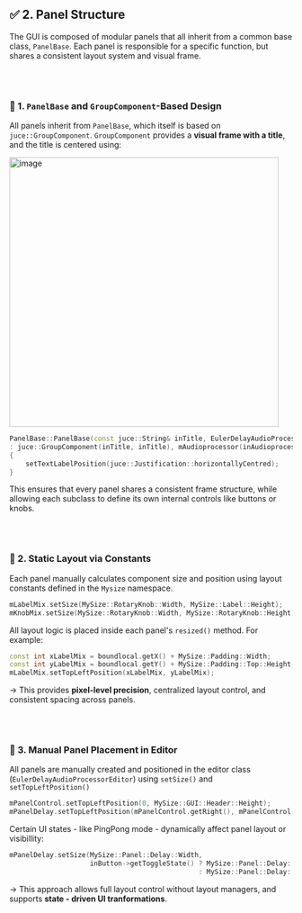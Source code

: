 ## ✅ 2. Panel Structure

The GUI is composed of modular panels that all inherit from a common base class, ```PanelBase```.
Each panel is responsible for a specific function, but shares a consistent layout system and visual frame.

<br>
<br>

### 🔹 1. ```PanelBase``` and ```GroupComponent```-Based Design

All panels inherit from ```PanelBase```, which itself is based on ```juce::GroupComponent```.
```GroupComponent``` provides a **visual frame with a title**, and the title is centered using:


<img width="479" alt="image" src="https://github.com/user-attachments/assets/31b55820-5e4c-4d62-b867-8ed9537f060e" />


~~~cpp
PanelBase::PanelBase(const juce::String& inTitle, EulerDelayAudioProcessor& inAudioprocessor)
: juce::GroupComponent(inTitle, inTitle), mAudioprocessor(inAudioprocessor)
{
    setTextLabelPosition(juce::Justification::horizontallyCentred);
}
~~~

This ensures that every panel shares a consistent frame structure, while allowing each subclass
to define its own internal controls like buttons or knobs.

<br>
<br>


### 🔹 2. Static Layout via Constants

Each panel manually calculates component size and position using layout constants defined in the ```Mysize```
namespace. 

~~~cpp
mLabelMix.setSize(MySize::RotaryKnob::Width, MySize::Label::Height);
mKnobMix.setSize(MySize::RotaryKnob::Width, MySize::RotaryKnob::Height);
~~~

All layout logic is placed inside each panel's ```resized()``` method. For example:

~~~cpp
const int xLabelMix = boundlocal.getX() + MySize::Padding::Width;
const int yLabelMix = boundlocal.getY() + MySize::Padding::Top::Height;
mLabelMix.setTopLeftPosition(xLabelMix, yLabelMix);
~~~
-> This provides **pixel-level precision**, centralized layout control, and consistent spacing
across panels.

<br>
<br>

### 🔹 3. Manual Panel Placement in Editor

All panels are manually created and positioned in the editor class (```EulerDelayAudioProcessorEditor```) using ```setSize()``` and ```setTopLeftPosition()```

~~~cpp
mPanelControl.setTopLeftPosition(0, MySize::GUI::Header::Height);
mPanelDelay.setTopLeftPosition(mPanelControl.getRight(), mPanelControl.getY());
~~~

Certain UI states - like PingPong mode - dynamically affect panel layout or visibillity:

~~~cpp
mPanelDelay.setSize(MySize::Panel::Delay::Width,
                    inButton->getToggleState() ? MySize::Panel::Delay::Height / 2
                                               : MySize::Panel::Delay::Height);
~~~
-> This approach allows full layout control without layout managers, and supports
**state - driven UI tranformations**.
